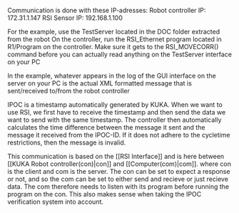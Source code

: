 Communication is done with these IP-adresses:
Robot controller IP: 172.31.1.147
RSI Sensor IP: 192.168.1.100

For the example, use the TestServer located in the DOC folder extracted from the robot
On the controller, run the RSI_Ethernet program located in R1/Program on the controller.
Make sure it gets to the RSI_MOVECORR() command before you can actually read anything on the TestServer interface on your PC

In the example, whatever appears in the log of the GUI interface on the server on your PC is the actual XML formatted message that is sent/received to/from the robot controller

IPOC is a timestamp automatically generated by KUKA. When we want to use RSI, we first have to receive the timestamp and then send the data we want to send with the same timestamp.
The controller then automatically calculates the time difference between the message it sent and the message it received from the IPOC-ID. If it does not adhere to the cycletime
restrictions, then the message is invalid.

This communication is based on the [[RSI Interface]] and is here between [[KUKA Robot controller(con)|con]] and [[Computer(com)|com]]. where con is the client and com is the server. The con can be set to expect a response or not, and so the com can be set to either send and recieve or just recieve data. 
The com therefore needs to listen with its program before running the program on the con. This also makes sense when taking the IPOC verification system into account.


